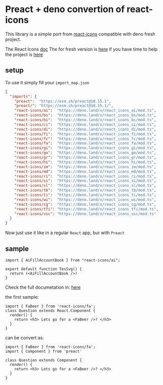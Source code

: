 # Preact + deno convertion of react-icons

This library is a simple port from [react-icons](https://www.npmjs.com/package/react-icons) compatible with deno fresh project.


The React Icons [doc](https://react-icons.github.io/react-icons/) The for fresh version is [here](https://react-icons.deno.dev/) if you have time to help the project is [here](https://github.com/UrielCh/react-icons-web)


## setup

To use it simply fill your `import_map.json`

```json
{
  "imports": {
    "preact":  "https://esm.sh/preact@10.15.1",
    "preact/": "https://esm.sh/preact@10.15.1/",
    "react-icons/ai":  "https://deno.land/x/react_icons_ai/mod.ts",
    "react-icons/bs":  "https://deno.land/x/react_icons_bs/mod.ts",
    "react-icons/bi":  "https://deno.land/x/react_icons_bi/mod.ts",
    "react-icons/ci":  "https://deno.land/x/react_icons_ci/mod.ts",
    "react-icons/di":  "https://deno.land/x/react_icons_di/mod.ts",
    "react-icons/fi":  "https://deno.land/x/react_icons_fi/mod.ts",
    "react-icons/fc":  "https://deno.land/x/react_icons_fc/mod.ts",
    "react-icons/fa":  "https://deno.land/x/react_icons_fa/mod.ts",
    "react-icons/gi":  "https://deno.land/x/react_icons_gi/mod.ts",
    "react-icons/go":  "https://deno.land/x/react_icons_go/mod.ts",
    "react-icons/gr":  "https://deno.land/x/react_icons_gr/mod.ts",
    "react-icons/hi":  "https://deno.land/x/react_icons_hi/mod.ts",
    "react-icons/im":  "https://deno.land/x/react_icons_im/mod.ts",
    "react-icons/md":  "https://deno.land/x/react_icons_md/mod.ts",
    "react-icons/ri":  "https://deno.land/x/react_icons_ri/mod.ts",
    "react-icons/si":  "https://deno.land/x/react_icons_si/mod.ts",
    "react-icons/sl":  "https://deno.land/x/react_icons_sl/mod.ts",
    "react-icons/tb":  "https://deno.land/x/react_icons_tb/mod.ts",
    "react-icons/ti":  "https://deno.land/x/react_icons_ti/mod.ts",
    "react-icons/wi":  "https://deno.land/x/react_icons_wi/mod.ts",
    "react-icons/cg":  "https://deno.land/x/react_icons_cg/mod.ts",
    "react-icons/tfi": "https://deno.land/x/react_icons_tfi/mod.ts",
    "react-icons/vsc": "https://deno.land/x/react_icons_vsc/mod.ts"
  }
}
```

Now just use it like in a regular `React` app, bur with `Preact`

## sample

```tsx
import { AiFillAccountBook } from "react-icons/ai";

export default function TesSvg() {
  return (<AiFillAccountBook />)
}
```

Check the full documetation in: [here](https://react-icons.github.io/react-icons/)

the first sample:

```tsx
import { FaBeer } from 'react-icons/fa';
class Question extends React.Component {
  render() {
    return <h3> Lets go for a <FaBeer />? </h3>
  }
}
```

can be convert as:

```tsx
import { FaBeer } from 'react-icons/fa';
import { Component } from 'preact'

class Question extends Component {
  render() {
    return <h3> Lets go for a <FaBeer />? </h3>
  }
}
```


